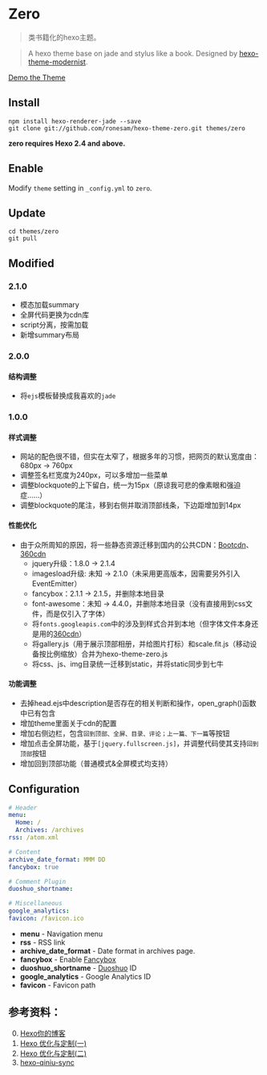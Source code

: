 # Zero

> 类书籍化的hexo主题。

> A hexo theme base on jade and stylus like a book. Designed by [hexo-theme-modernist].

[Demo the Theme]

## Install

```
npm install hexo-renderer-jade --save
git clone git://github.com/ronesam/hexo-theme-zero.git themes/zero
```

**zero requires Hexo 2.4 and above.**

## Enable
Modify `theme` setting in `_config.yml` to `zero`.

## Update

```
cd themes/zero
git pull
```

## Modified
### 2.1.0
* 模态加载summary
* 全屏代码更换为cdn库
* script分离，按需加载
* 新增summary布局

### 2.0.0
#### 结构调整
* 将`ejs`模板替换成我喜欢的`jade`

### 1.0.0
#### 样式调整
* 网站的配色很不错，但实在太窄了，根据多年的习惯，把网页的默认宽度由：680px -> 760px
* 调整签名栏宽度为240px，可以多增加一些菜单
* 调整blockquote的上下留白，统一为15px（原谅我可悲的像素眼和强迫症……）
* 调整blockquote的尾注，移到右侧并取消顶部线条，下边距增加到14px

#### 性能优化
* 由于众所周知的原因，将一些静态资源迁移到国内的公共CDN：[Bootcdn]、[360cdn]
    * jquery升级：1.8.0 -> 2.1.4
    * imagesload升级: 未知 -> 2.1.0（未采用更高版本，因需要另外引入EventEmitter）
    * fancybox：2.1.1 -> 2.1.5，并删除本地目录
    * font-awesome：未知 -> 4.4.0，并删除本地目录（没有直接用到css文件，而是仅引入了字体）
    * 将`fonts.googleapis.com`中的涉及到样式合并到本地（但字体文件本身还是用的[360cdn]）
    * 将gallery.js（用于展示顶部相册，并给图片打标）和scale.fit.js（移动设备按比例缩放）合并为hexo-theme-zero.js
    * 将css、js、img目录统一迁移到static，并将static同步到七牛

#### 功能调整
* 去掉head.ejs中description是否存在的相关判断和操作，open_graph()函数中已有包含
* 增加theme里面关于cdn的配置
* 增加右侧边栏，包含`回到顶部、全屏、目录、评论；上一篇、下一篇`等按钮
* 增加点击全屏功能，基于`[jquery.fullscreen.js]`，并调整代码使其支持`回到顶部`按钮
* 增加回到顶部功能（普通模式&全屏模式均支持）

## Configuration

``` yaml
# Header
menu:
  Home: /
  Archives: /archives
rss: /atom.xml

# Content
archive_date_format: MMM DD
fancybox: true

# Comment Plugin
duoshuo_shortname:

# Miscellaneous
google_analytics:
favicon: /favicon.ico
```

- **menu** - Navigation menu
- **rss** - RSS link
- **archive_date_format** - Date format in archives page.
- **fancybox** - Enable [Fancybox]
- **duoshuo_shortname** - [Duoshuo] ID
- **google_analytics** - Google Analytics ID
- **favicon** - Favicon path

## 参考资料：
0. [Hexo你的博客][hexou]
0. [Hexo 优化与定制(一) ][1]
0. [Hexo 优化与定制(二) ][2]
0. [hexo-qiniu-sync]

[hexou]: http://ibruce.info/2013/11/22/hexo-your-blog/
[Bootcdn]: http://www.bootcdn.cn/
[360cdn]: http://libs.useso.com/
[1]: http://lukang.me/2014/optimization-of-hexo.html
[2]: http://lukang.me/2015/optimization-of-hexo-2.html
[Hexo]: http://zespia.tw/hexo/
[hexo-theme-modernist]: http://modernist.heroicyang.com/
[hexo-qiniu-sync]: https://github.com/gyk001/hexo-qiniu-sync
[jquery.fullscreen.js]: https://github.com/martinaglv/jQuery-FullScreen/blob/master/fullscreen/jquery.fullscreen.js
[Demo the Theme]: http://ronesam.com/
[Duoshuo]: http://duoshuo.com/
[Fancybox]: http://fancyapps.com/fancybox/
